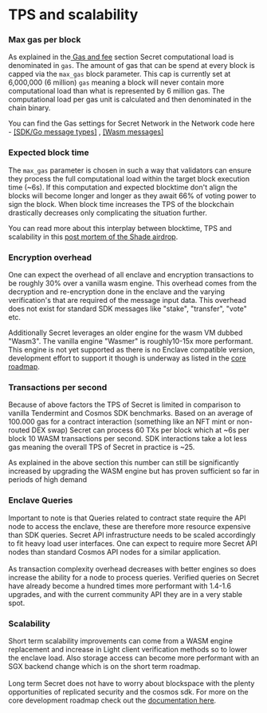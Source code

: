# TPS and scalability

### Max gas per block

As explained in the[ Gas and fee](https://github.com/SecretFoundation/docs/blob/34d0bc2827aecbeaec1f353de1e1334659269f2f/development/secret-contract-fundamentals/gas-fee-usage.md) section Secret computational load is denominated in `gas`. The amount of gas that can be spend at every block is capped via the `max_gas` block parameter. This cap is currently set at 6,000,000 (6 million) `gas` meaning a block will never contain more computational load than what is represented by 6 million gas. The computational load per gas unit is calculated and then denominated in the chain binary.

You can find the Gas settings for Secret Network in the Network code here - [\[SDK/Go message types\]](https://github.com/scrtlabs/SecretNetwork/blob/master/x/compute/internal/types/gas.go#L18) , [\[Wasm messages\]](https://github.com/scrtlabs/SecretNetwork/blob/v1.8.0/cosmwasm/enclaves/shared/contract-engine/src/gas.rs)

### Expected block time

The `max_gas` parameter is chosen in such a way that validators can ensure they process the full computational load within the target block execution time (\~6s). If this computation and expected blocktime don't align the blocks will become longer and longer as they await 66% of voting power to sign the block. When block time increases the TPS of the blockchain drastically decreases only complicating the situation further.

You can read more about this interplay between blocktime, TPS and scalability in this [post mortem of the Shade airdrop](../../infrastructure/post-mortems-upgrades/).

### Encryption overhead

One can expect the overhead of all enclave and encryption transactions to be roughly 30% over a vanilla wasm engine. This overhead comes from the decryption and re-encryption done in the enclave and the varying verification's that are required of the message input data. This overhead does not exist for standard SDK messages like "stake",  "transfer", "vote" etc.

Additionally Secret leverages an older engine for the wasm VM dubbed "Wasm3". The vanilla engine "Wasmer" is roughly10-15x more performant. This engine is not yet supported as there is no Enclave compatible version, development effort to support it though is underway as listed in the [core roadmap](../../overview-ecosystem-and-technology/secret-network-overview/roadmap/).

### Transactions per second

Because of above factors the TPS of Secret is limited in comparison to vanilla Tendermint and Cosmos SDK benchmarks. Based on an average of 100.000 gas for a contract interaction (something like an NFT mint or non-routed DEX swap) Secret can process 60 TXs per block which at \~6s per block 10 WASM transactions per second. SDK interactions take a lot less gas meaning the overall TPS of Secret in practice is \~25.

As explained in the above section this number can still be significantly increased by upgrading the WASM engine but has proven sufficient so far in periods of high demand

### Enclave Queries

Important to note is that Queries related to contract state require the API node to access the enclave, these are therefore more resource expensive than SDK queries. Secret API infrastructure needs to be scaled accordingly to fit heavy load user interfaces. One can expect to require more Secret API nodes than standard Cosmos API nodes for a similar application.\
\
As transaction complexity overhead decreases with better engines so does increase the ability for a node to process queries. Verified queries on Secret have already become a hundred times more performant with 1.4-1.6 upgrades, and with the current community API they are in a very stable spot.

### Scalability

Short term scalability improvements can come from a WASM engine replacement and increase in Light client verification methods so to lower the enclave load. Also storage access can become more performant with an SGX backend change which is on the short term roadmap.\
\
Long term Secret does not have to worry about blockspace with the plenty opportunities of replicated security and the cosmos sdk. For more on the core development roadmap check out the [documentation here](../../overview-ecosystem-and-technology/secret-network-overview/roadmap/).
